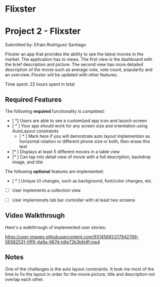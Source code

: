 # Flixster

# Project 2 - Flixster

Submitted by: Efrain Rodriguez Santiago

Flixster an app that provides the ability to see the latest movies in the market. The application has to views. The first view is the dashboard with the brief description and picture. The second view has more detailed description of the movie such as average vote, vote count, popularity and an overview.  Flixster will be updated with other features.

Time spent: 22 hours spent in total

## Required Features

The following **required** functionality is completed:

- [ *] Users are able to see a customized app icon and launch screen
- [ * ] Your app should work for any screen size and orientation using AutoLayout constraints
  - [ * ] Mark here if you will demostrate auto layout implemention as horizontal rotation or different phone size or both, then erase this text
- [*  ] Displays at least 5 different movies in a table view
- [* ] Can tap into detail view of movie with a full description, backdrop image, and title
 
The following **optional** features are implemented:

- [ * ] Unique UI changes, such as background, font/color changes, etc.
- [ ] User implements a collection view
- [ ] User implemenets tab bar controller with at least two screens


## Video Walkthrough

Here's a walkthrough of implemented user stories:



https://user-images.githubusercontent.com/93145681/217942769-06582531-0ff9-4a9a-967d-b6e72b3bfe9f.mp4



## Notes

One of the challenges is the auto layout constraints. It took me most of the time to fix the layout in order for the movie picture, title and description not overlap each other. 
